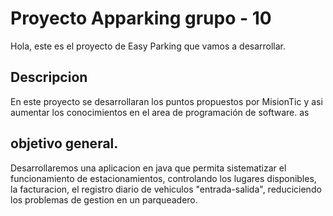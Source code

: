 # Proyecto Apparking grupo - 10
Hola, este es el proyecto de Easy Parking que vamos a desarrollar.

## Descripcion

En este proyecto se desarrollaran los puntos propuestos por MisionTic y asi aumentar los conocimientos en el area de programación de software.
as
## objetivo general.

Desarrollaremos una aplicacion en java que permita sistematizar el funcionamiento de estacionamientos, controlando los lugares disponibles, la facturacion, el registro diario de vehiculos "entrada-salida", reduciciendo los problemas de gestion en un parqueadero.
